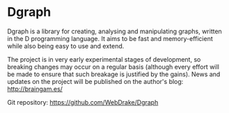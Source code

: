 Dgraph
======

Dgraph is a library for creating, analysing and manipulating graphs, written in
the D programming language.  It aims to be fast and memory-efficient while also
being easy to use and extend.

The project is in very early experimental stages of development, so breaking
changes may occur on a regular basis (although every effort will be made to
ensure that such breakage is justified by the gains).  News and updates on
the project will be published on the author's blog: http://braingam.es/

Git repository: https://github.com/WebDrake/Dgraph
